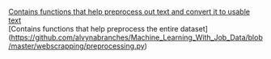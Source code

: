 [Contains functions that help preprocess out text and convert it to usable text](https://github.com/alvynabranches/Machine_Learning_With_Job_Data/blob/master/webscrapping/cleansing.py) <br>
[Contains functions that help preprocess the entire dataset] (https://github.com/alvynabranches/Machine_Learning_With_Job_Data/blob/master/webscrapping/preprocessing.py)
